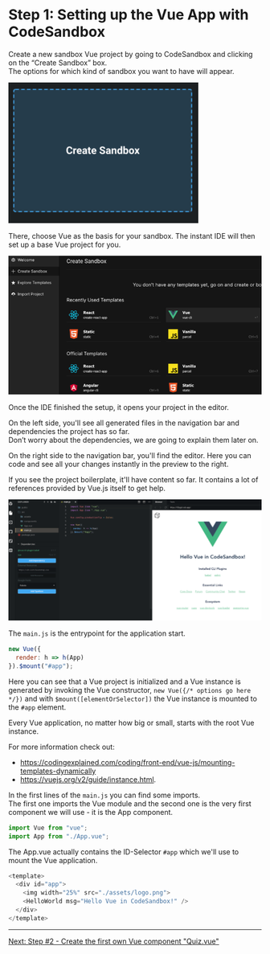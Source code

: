 # Step 1: Setting up the Vue App with CodeSandbox	

Create a new sandbox Vue project by going to CodeSandbox and clicking on the “Create Sandbox” box.  	
The options for which kind of sandbox you want to have will appear.	

![Create new Sandbox](img/create-new-sandbox.png)	

There, choose Vue as the basis for your sandbox. The instant IDE will then set up a base Vue project for you.	

![Choose template in Sandbox](img/create-new-sandbox2.png)	

Once the IDE finished the setup, it opens your project in the editor.	

On the left side, you'll see all generated files in the navigation bar and dependencies the project has so far.  	
Don’t worry about the dependencies, we are going to explain them later on.  	

On the right side to the navigation bar, you'll find the editor. Here you can code and see all your changes instantly in the preview to the right.  	

If you see the project boilerplate, it'll have content so far. It contains a lot of references provided by Vue.js itself to get help.	

![Brand new Vue Project in Sandbox](img/the-new-project-sandbox.png)	


The `main.js` is the entrypoint for the application start.	

```javascript	
new Vue({	
  render: h => h(App)	
}).$mount("#app");	
````	

Here you can see that a Vue project is initialized and a Vue instance is generated by invoking the Vue constructor, `new Vue({/* options go here */})` and with `$mount([elementOrSelector])` the Vue instance is mounted to the `#app` element.	

Every Vue application, no matter how big or small, starts with the root Vue instance.	

For more information check out:	
- https://codingexplained.com/coding/front-end/vue-js/mounting-templates-dynamically	
- https://vuejs.org/v2/guide/instance.html.	

In the first lines of the `main.js` you can find some imports.  	
The first one imports the Vue module and the second one is the very first component we will use - it is the App component.	

```javascript	
import Vue from "vue";	
import App from "./App.vue";	
```	

The App.vue actually contains the ID-Selector `#app` which we'll use to mount the Vue application.	

```javascript	
<template>	
  <div id="app">	
    <img width="25%" src="./assets/logo.png">	
    <HelloWorld msg="Hello Vue in CodeSandbox!" />	
  </div>	
</template>	
```	

---	

[Next: Step #2 - Create the first own Vue component "Quiz.vue"](step2.md)
